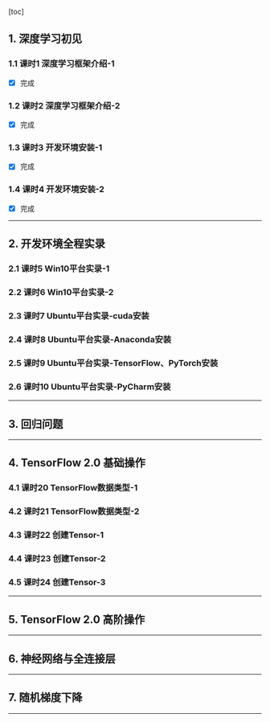 [toc]

## 1. 深度学习初见
### 1.1 课时1 深度学习框架介绍-1
- [x] 完成
### 1.2 课时2 深度学习框架介绍-2
- [x] 完成
### 1.3 课时3 开发环境安装-1
- [x] 完成
### 1.4 课时4 开发环境安装-2
- [x] 完成


***
## 2. 开发环境全程实录
### 2.1 课时5 Win10平台实录-1
### 2.2 课时6 Win10平台实录-2
### 2.3 课时7 Ubuntu平台实录-cuda安装
### 2.4 课时8 Ubuntu平台实录-Anaconda安装
### 2.5 课时9 Ubuntu平台实录-TensorFlow、PyTorch安装
### 2.6 课时10 Ubuntu平台实录-PyCharm安装

***
## 3. 回归问题

***
## 4. TensorFlow 2.0 基础操作
### 4.1 课时20 TensorFlow数据类型-1
### 4.2 课时21 TensorFlow数据类型-2
### 4.3 课时22 创建Tensor-1
### 4.4 课时23 创建Tensor-2
### 4.5 课时24 创建Tensor-3


***
## 5. TensorFlow 2.0 高阶操作

***
## 6. 神经网络与全连接层

***
## 7. 随机梯度下降

***



